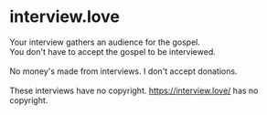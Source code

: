 # interview.love

Your interview gathers an audience for the gospel. <br>
You don't have to accept the gospel to be interviewed. <br><br>
No money's made from interviews. I don't accept donations.<br><br>
These interviews have no copyright. https://interview.love/ has no copyright.
